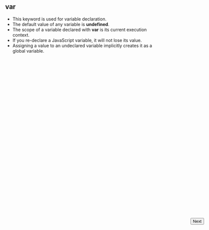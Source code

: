 <input style="position: absolute; top: 20%;right: 10%;" type="button" onclick="location.href='https://rahgadda.github.io/Javascript/Keywords/02-Let.html';" value="Next" />
<br/><br/>

## var

- This keyword is used for variable declaration.
- The default value of any variable is **undefined**.
- The scope of a variable declared with **var** is its current execution context.
- If you re-declare a JavaScript variable, it will not lose its value.
- Assigning a value to an undeclared variable implicitly creates it as a global variable.
